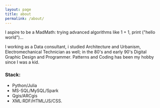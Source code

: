 ```yaml
---
layout: page
title: about
permalink: /about/
---
```


I aspire to be a MadMath: trying advanced algorithms like 1 + 1, print ("hello world")...

I working as a Data consultant, i studied Architecture and Urbanism, Electromechanical Technician as well;
in the 80's and early 90's Digital Graphic Design and Programmer.
Patterns and Coding has been my hobby since I was a kid.

### Stack:
* Python/Julia
* MS-SQL/MySQL/Spark
* Qgis/ARCgis
* XML:RDF/HTML/JS/CSS.
